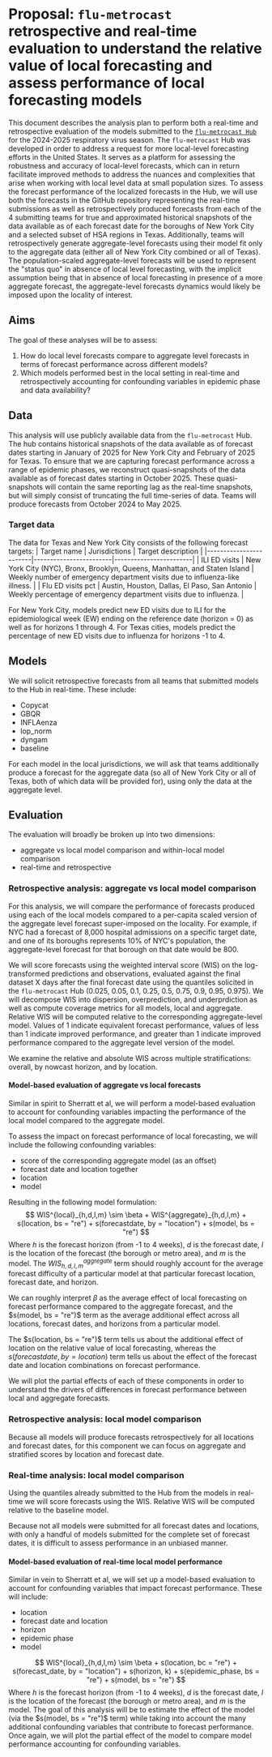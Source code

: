 # Proposal: `flu-metrocast` retrospective and real-time evaluation to understand the relative value of local forecasting and assess performance of local forecasting models


This document describes the analysis plan to perform both a real-time and retrospective evaluation of the models submitted to the [`flu-metrocast Hub`](https://github.com/reichlab/flu-metrocast) for the 2024-2025 respiratory virus season.
The `flu-metrocast` Hub was developed in order to address a request for more local-level forecasting efforts in the United States.
It serves as a platform for assessing the robustness and accuracy of local-level forecasts, which can in return facilitate improved methods to address the nuances and complexities that arise when working with local level data at small population sizes.
To assess the forecast performance of the localized forecasts in the Hub, we will use both the forecasts in the GitHub repository representing the real-time submissions as well as retrospectively produced forecasts from each of the 4 submitting teams for true and approximated historical snapshots of the data available as of each forecast date for the boroughs of New York City and a selected subset of HSA regions in Texas. Additionally, teams will retrospectively generate aggregate-level forecasts using their model fit only to the aggregate data (either all of New York City combined or all of Texas).
The population-scaled aggregate-level forecasts will be used to represent the "status quo" in absence of local level forecasting, with the implicit assumption being that in absence of local forecasting in presence of a more aggregate forecast, the aggregate-level forecasts dynamics would likely be imposed upon the locality of interest.

## Aims
The goal of these analyses will be to assess:
1. How do local level forecasts compare to aggregate level forecasts in terms of forecast performance across different models?
2. Which models performed best in the local setting in real-time and retrospectively accounting for confounding variables in epidemic phase and data availability?

## Data

This analysis will use publicly available data from the `flu-metrocast` Hub.
The hub contains historical snapshots of the data available as of forecast dates starting in January of 2025 for New York City and February of 2025 for Texas.
To ensure that we are capturing forecast performance across a range of epidemic phases, we reconstruct quasi-snapshots of the data available as of forecast dates starting in October 2025.
These quasi-snapshots will contain the same reporting lag as the real-time snapshots, but will simply consist of truncating the full time-series of data.
Teams will produce forecasts from October 2024 to May 2025.

### Target data
The data for Texas and New York City consists of the following forecast targets:
| Target name | Jurisdictions |  Target description |
|------------------------|------------------------|------------------------|
| ILI ED visits | New York City (NYC), Bronx, Brooklyn, Queens, Manhattan, and Staten Island | Weekly number of emergency department visits due to influenza-like illness. |
| Flu ED visits pct | Austin, Houston, Dallas, El Paso, San Antonio | Weekly percentage of emergency department visits due to influenza. |

For New York City, models predict new ED visits due to ILI for the epidemiological week (EW) ending on the reference date (horizon = 0) as well as for horizons 1 through 4.
For Texas cities, models predict the percentage of new ED visits due to influenza for horizons -1 to 4.

## Models
We will solicit retrospective forecasts from all teams that submitted models to the Hub in real-time. These include:

- Copycat
- GBQR
- INFLAenza
- lop_norm
- dyngam
- baseline

For each model in the local jurisdictions, we will ask that teams additionally produce a forecast for the aggregate data (so all of New York City or all of Texas, both of which data will be provided for), using only the data at the aggregate level.

## Evaluation
The evaluation will broadly be broken up into two dimensions:
- aggregate vs local model comparison and within-local model comparison
- real-time and retrospective

### Retrospective analysis: aggregate vs local model comparison
For this analysis, we will compare the performance of forecasts produced using each of the local models compared to a per-capita scaled version of the aggregate level forecast super-imposed on the locality.
For example, if NYC had a forecast of 8,000 hospital admissions on a specific target date, and one of its boroughs represents 10% of NYC's population, the aggregate-level forecast for that borough on that date would be 800.

We will score forecasts using the weighted interval score (WIS) on the log-transformed predictions and observations, evaluated against the final dataset X days after the final forecast date using the quantiles solicited in the `flu-metrocast` Hub (0.025, 0.05, 0.1, 0.25, 0.5, 0.75, 0.9, 0.95, 0.975).
We will decompose WIS into dispersion, overprediction, and underprdiction as well as compute coverage metrics for all models, local and aggregate.
Relative WIS will be computed relative to the corresponding aggregate-level model.
Values of 1 indicate equivalent forecast performance, values of less than 1 indicate improved performance, and greater than 1 indicate improved performance compared to the aggregate level version of the model.

We examine the relative and absolute WIS across multiple stratifications: overall, by nowcast horizon, and by location.

#### Model-based evaluation of aggregate vs local forecasts

Similar in spirit to Sherratt et al, we will perform a model-based evaluation to account for confounding variables impacting the performance of the local model compared to the aggregate model.

To assess the impact on forecast performance of local forecasting, we will include the following confounding variables:
- score of the corresponding aggregate model (as an offset)
- forecast date and location together
- location
- model

Resulting in the following model formulation:
$$
WIS^{local}_{h,d,l,m} \sim \beta + WIS^{aggregate}_{h,d,l,m} + s(location, bs = "re") + s(forecastdate, by = "location") + s(model, bs = "re")
$$
Where $h$ is the forecast horizon (from -1 to 4 weeks), $d$ is the forecast date, $l$ is the location of the forecast (the borough or metro area), and $m$ is the model.
The $WIS^{aggregate}_{h,d,l,m}$ term should roughly account for the average forecast difficulty of a particular model at that particular forecast location, forecast date, and horizon.

We can roughly interpret $\beta$ as the average effect of local forecasting on forecast performance compared to the aggregate forecast, and the $s(model, bs = "re")$ term as the average additional effect across all locations, forecast dates, and horizons from a particular model.

The $s(location, bs = "re")$ term tells us about the additional effect of location on the relative value of local forecasting, whereas the $s(forecastdate, by = location)$ term tells us about the effect of the forecast date and location combinations on forecast performance.

We will plot the partial effects of each of these components in order to understand the drivers of differences in forecast performance between local and aggregate forecasts.

### Retrospective analysis: local model comparison
Because all models will produce forecasts retrospectively for all locations and forecast dates, for this component we can focus on aggregate and stratified scores by location and forecast date.

### Real-time analysis: local model comparison
Using the quantiles already submitted to the Hub from the models in real-time we will score forecasts using the WIS.
Relative WIS will be computed relative to the baseline model.

Because not all models were submitted for all forecast dates and locations, with only a handful of models submitted for the complete set of forecast dates, it is difficult to assess performance in an unbiased manner.

#### Model-based evaluation of real-time local model performance
Similar in vein to Sherratt et al, we will set up a model-based evaluation to account for confounding variables that impact forecast performance.
These will include:
- location
- forecast date and location
- horizon
- epidemic phase
- model


$$
WIS^{local}_{h,d,l,m} \sim \beta + s(location, bc = "re") + s(forecast_date, by = "location") + s(horizon, k) + s(epidemic_phase, bs = "re") + s(model, bs = "re")
$$
Where $h$ is the forecast horizon (from -1 to 4 weeks), $d$ is the forecast date, $l$ is the location of the forecast (the borough or metro area), and $m$ is the model.
The goal of this analysis will be to estimate the effect of the model (via the $s(model, bs = "re")$ term) while taking into account the many additional confounding variables that contribute to forecast performance.
Once again, we will plot the partial effect of the model to compare model performance accounting for confounding variables.
